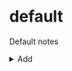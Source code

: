 # default
Default notes

<details>
  <summary>Add</summary>
  <input id=title placeholder=title>
  <input id=tags placeholder=tags>
  <button onclick="const url='{{ site.github.repository_url }}/new/main?title={{ site.time | date: '%Y-%m-%d-' }}'+document.getElementById('title').value; console.log(url)">Editor</button>
</details>
